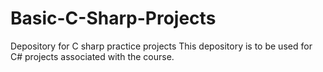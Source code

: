 # Basic-C-Sharp-Projects
Depository for C sharp practice projects
This depository is to be used for C# projects associated with the course.
